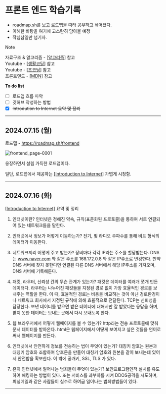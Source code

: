 프론트 엔드 학습기록
=========================
- roadmap.sh를 보고 로드맵을 따라 공부하고 싶어졌다.
- 이해한 바탕을 여기에 고스란히 담아볼 예정
- 작심삼일만 넘기자.


> [!note] 
> 자료구조 & 알고리즘 - [[알고리즘]](https://www.hello-algo.com/en/) 참고   
> Youtube - [[생활코딩]](https://www.youtube.com/@coohde) 참고   
> Youtube - [[조코딩]](https://www.youtube.com/@jocoding) 참고   
> 프론트엔드 - [[MDN]](https://developer.mozilla.org/ko/docs/orphaned/Learn/Front-end_web_developer) 참고   






 **To do list**
- [ ] 로드맵 흐름 파악
- [ ] 깃허브 작성하는 방법
- [x] ~~Introdution to Internet 요약 및 정리~~

-------------------------




2024.07.15 (월)
-------------------------
로드맵 - https://roadmap.sh/frontend

![frontend_page-0001](https://github.com/user-attachments/assets/25a4ae29-af71-4b58-a8ef-e71142edd44f)

웅장하면서 설렘 가득한 로드맵이다.

일단, 로드맵에서 제공하는 [[Introduction to Internet]](https://roadmap.sh/guides/what-is-internet) 가볍게 시청함.

-------------------------

2024.07.16 (화)
-------------------------

[[Introduction to Internet]](https://roadmap.sh/guides/what-is-internet) 요약 및 정리

1. 인터넷이란?
   인터넷은 정해진 약속, 규칙(표준화된 프로토콜)을 통하여 서로 연결되어 있는 네트워크들을 말한다.

2. 인터넷에서 정보가 어떻게 이동하는가?
   전기, 빛 라디오 주파수를 통해 비트 형식의 데이터가 이동한다.

3. 네트워크끼리 어떻게 주고 받는가?
   장비마다 각각 IP라는 주소를 할당받는다. DNS는 www.naver.com 와 같은 주소를 168.172.0.8 와 같은 IP주소로 변겅한다.
   만약 DNS 서버에 찾지 못한다면 연결된 다른 DNS 서버에서 해당 IP주소를 가져오며, DNS 서버에 기록해둔다.

4. 패킷, 라우터, 신뢰성 간의 무슨 관계가 있는가?
   패킷은 데이터를 여러개 쪼개 만든 데이터다. 라우터는 나누어진 패킷들을 지정된 경로 없이 가장 효율적인 경로를 보내주는 역할을 한다.
   이 때, 효율적인 경로는 비용을 비교하는 것이 아닌 경로환경이나 네트워크 회사에서 지정된 규칙에 의해 효율적으로 전달된다.
   TCP는 신뢰성을 담당한다. 보낸 데이터를 받으면 받은 데이터에 대해서만 잘 받았다는 응답을 하며, 받지 못한 데이터는 보내는 곳에서 다시 보내도록 한다.

5. 웹 브라우저에서 어떻게 웹페이지를 볼 수 있는가?
   http라는 전송 프로토콜에 맞춰 문서 데이터를 받아온다. html은 웹페이지에서 어떻게 보여지고 싶은 것들을 언어로 써서 웹페이지를 만든다.

6. 인터넷에서 안전하게 정보를 전송하는 법이 무엇이 있는가?
   대칭키 암호는 원본과 대칭키 암호와 조합하여 암호문을 만들어 대칭키 암호와 원본을 같이 보내는데 있어서 안전함을 확보한다.
   이 밖에 공개키, SSL, TLS 가 있다.

7. 흔히 인터넷에서 일어나는 범죄들이 무엇이 있는가?
   보안프로그램인척 설치를 유도하여 해킹하는 방법이 있다. 또는 서비스를 과부하를 시켜 DDOS공격을 시도하며, 피싱메일과 같은 사람들이 실수로 하여금 일어나는 범죄방법들이 있다.

-------------------------

